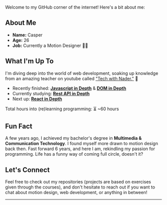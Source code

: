 Welcome to my GitHub corner of the internet! Here's a bit about me:

## About Me

- **Name:** Casper
- **Age:** 26
- **Job:** Currently a Motion Designer 🎥✨

## What I'm Up To

I'm diving deep into the world of web development, soaking up knowledge from an amazing teacher on youtube called ["Tech with Nader."](https://www.youtube.com/@TechWithNader) 🧠

- Recently finished: [**Javascript in Depth**](https://www.youtube.com/watch?v=FPmgQsXMPqI&list=PLovN13bqAx7D_MFjL0PHnCkYAHMSO8-kU) & [**DOM in Depth**](https://www.youtube.com/watch?v=hMPC6q7HIuQ&list=PLovN13bqAx7ALeYQ-h4lhxa8PymM2b79L&index=1)
- Currently studying: [**Rest API in Depth**](https://www.youtube.com/watch?v=ofdh_csJWTg&list=PLovN13bqAx7DOGGjHbVGH9XkjtQTykREl&index=1)
- Next up: [**React in Depth**](https://www.youtube.com/watch?v=qnrYvsBdtD8&list=PLovN13bqAx7CKHNJnW3npFEXlXUQBghNI)

Total hours into (re)learning programming: ⏳ ~60 hours

## Fun Fact

A few years ago, I achieved my bachelor's degree in **Multimedia & Communication Technology**. I found myself more drawn to motion design back then.
Fast forward 6 years, and here I am, rekindling my passion for programming. Life has a funny way of coming full circle, doesn't it?

## Let's Connect

Feel free to check out my repositories (projects are based on exercises given through the courses), and don't hesitate to reach out if you want to chat about motion design, web development, or anything in between!

---
